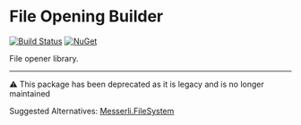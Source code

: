 # File Opening Builder

[![Build Status](https://travis-ci.org/messerli-informatik-ag/file-opening-builder.svg?branch=master)](https://travis-ci.org/messerli-informatik-ag/file-opening-builder)
[![NuGet](https://img.shields.io/nuget/v/Messerli.FileOpeningBuilder.svg)](https://www.nuget.org/packages/Messerli.FileOpeningBuilder/)

File opener library.

---

:warning: This package has been deprecated as it is legacy and is no longer maintained

Suggested Alternatives: [Messerli.FileSystem](https://github.com/messerli-informatik-ag/file-system)

